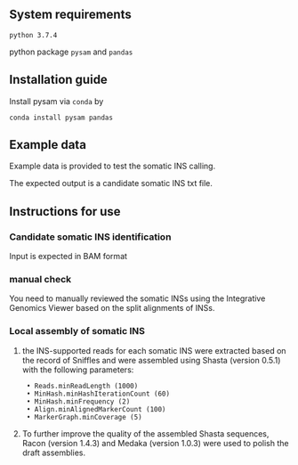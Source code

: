 ## System requirements

`python 3.7.4`

python package `pysam` and `pandas`

## Installation guide

Install pysam via `conda` by

`conda install pysam pandas`

## Example data

Example data is provided to test the somatic INS calling. 

The expected output is a candidate somatic INS txt file.

## Instructions for use

### Candidate somatic INS identification ###

Input is expected in BAM format

### manual check ###

You need to manually reviewed the somatic INSs using the Integrative Genomics Viewer based on the 
split alignments of INSs.

### Local assembly of somatic INS ###
1. the INS-supported reads for each somatic INS were extracted based on the record of Sniffles and were assembled using Shasta (version 0.5.1) with the following parameters:

   ```
    • Reads.minReadLength (1000)
    • MinHash.minHashIterationCount (60)
    • MinHash.minFrequency (2)
    • Align.minAlignedMarkerCount (100)
    • MarkerGraph.minCoverage (5)
    ```
    
2. To further improve the quality of the assembled Shasta sequences, Racon (version 1.4.3)  and Medaka (version 1.0.3) were used to polish the draft assemblies.
